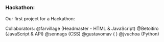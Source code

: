 ##
### Hackathon:

Our first project for a Hackathon:

  Collaborators:
  @farvillage (Headmaster - HTML & JavaScript)
  @Betoitiro (JavaScript & API)
  @sennags (CSS)
  @gustavomav ( )
  @jvuchoa (Python)
##
